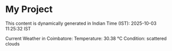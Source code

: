 # My Project

This content is dynamically generated in Indian Time (IST): 2025-10-03 11:25:32 IST


Current Weather in Coimbatore:
Temperature: 30.38 °C
Condition: scattered clouds
